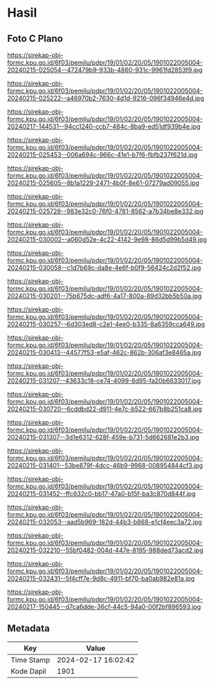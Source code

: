 # Hasil

## Foto C Plano

https://sirekap-obj-formc.kpu.go.id/6f03/pemilu/pdpr/19/01/02/20/05/1901022005004-20240215-025054--472479b9-933b-4860-931c-9961fd2853f9.jpg

https://sirekap-obj-formc.kpu.go.id/6f03/pemilu/pdpr/19/01/02/20/05/1901022005004-20240215-025222--a46970b2-7630-4d1d-9216-096f34946e4d.jpg

https://sirekap-obj-formc.kpu.go.id/6f03/pemilu/pdpr/19/01/02/20/05/1901022005004-20240217-144531--94cc1240-ccb7-484c-8ba9-ed51df939b4e.jpg

https://sirekap-obj-formc.kpu.go.id/6f03/pemilu/pdpr/19/01/02/20/05/1901022005004-20240215-025453--006a694c-966c-41e1-b7f6-fbfb237f621d.jpg

https://sirekap-obj-formc.kpu.go.id/6f03/pemilu/pdpr/19/01/02/20/05/1901022005004-20240215-025605--8b1a1229-2471-4b0f-8e61-07279ad09055.jpg

https://sirekap-obj-formc.kpu.go.id/6f03/pemilu/pdpr/19/01/02/20/05/1901022005004-20240215-025728--983e32c0-76f0-4781-8562-a7b34be8e332.jpg

https://sirekap-obj-formc.kpu.go.id/6f03/pemilu/pdpr/19/01/02/20/05/1901022005004-20240215-030002--a060d52e-4c22-4142-9e98-86d5d99b5d49.jpg

https://sirekap-obj-formc.kpu.go.id/6f03/pemilu/pdpr/19/01/02/20/05/1901022005004-20240215-030058--c1d7b69c-da8e-4e6f-b0f9-56424c2d2f52.jpg

https://sirekap-obj-formc.kpu.go.id/6f03/pemilu/pdpr/19/01/02/20/05/1901022005004-20240215-030201--75b675dc-adf6-4a17-800a-89d32bb5b50a.jpg

https://sirekap-obj-formc.kpu.go.id/6f03/pemilu/pdpr/19/01/02/20/05/1901022005004-20240215-030257--6d303ed8-c2e1-4ee0-b335-8a6359cca649.jpg

https://sirekap-obj-formc.kpu.go.id/6f03/pemilu/pdpr/19/01/02/20/05/1901022005004-20240215-030413--44577f53-e5af-462c-862b-306af3e8465a.jpg

https://sirekap-obj-formc.kpu.go.id/6f03/pemilu/pdpr/19/01/02/20/05/1901022005004-20240215-031207--43633c18-ce74-4099-8d95-fa20b6633017.jpg

https://sirekap-obj-formc.kpu.go.id/6f03/pemilu/pdpr/19/01/02/20/05/1901022005004-20240215-030720--6cddbd22-d911-4e7c-b522-667b8b251ca8.jpg

https://sirekap-obj-formc.kpu.go.id/6f03/pemilu/pdpr/19/01/02/20/05/1901022005004-20240215-031307--3d1e6312-628f-459e-b731-5d662681e2b3.jpg

https://sirekap-obj-formc.kpu.go.id/6f03/pemilu/pdpr/19/01/02/20/05/1901022005004-20240215-031401--53be879f-4dcc-46b9-9968-008954844cf3.jpg

https://sirekap-obj-formc.kpu.go.id/6f03/pemilu/pdpr/19/01/02/20/05/1901022005004-20240215-031452--ffc632c0-bb17-47a0-b15f-ba3c870d844f.jpg

https://sirekap-obj-formc.kpu.go.id/6f03/pemilu/pdpr/19/01/02/20/05/1901022005004-20240215-032053--aad5b969-182d-44b3-b868-e1cf4eec3a72.jpg

https://sirekap-obj-formc.kpu.go.id/6f03/pemilu/pdpr/19/01/02/20/05/1901022005004-20240215-032210--55bf0482-004d-447e-8195-988ded73acd2.jpg

https://sirekap-obj-formc.kpu.go.id/6f03/pemilu/pdpr/19/01/02/20/05/1901022005004-20240215-032431--5f4cff7e-9d8c-4911-bf70-ba0ab982e81a.jpg

https://sirekap-obj-formc.kpu.go.id/6f03/pemilu/pdpr/19/01/02/20/05/1901022005004-20240217-150445--d7ca6dde-36cf-44c5-94a0-00f2bf896593.jpg


## Metadata

| Key        | Value               |
| ---------- | ------------------- |
| Time Stamp | 2024-02-17 16:02:42 |
| Kode Dapil | 1901                |



